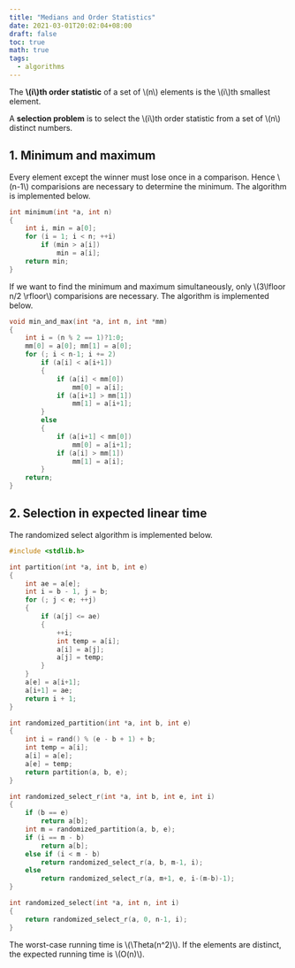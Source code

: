 ```yaml
---
title: "Medians and Order Statistics"
date: 2021-03-01T20:02:04+08:00
draft: false
toc: true
math: true
tags:
  - algorithms
---
```


The **\\(i\\)th order statistic** of a set of \\(n\\) elements
is the \\(i\\)th smallest element.

A **selection problem** is to select the \\(i\\)th order statistic
from a set of \\(n\\) distinct numbers.

## 1. Minimum and maximum

Every element except the winner must lose once in a comparison.
Hence \\(n-1\\) comparisions are necessary to determine the minimum.
The algorithm is implemented below.

```c
int minimum(int *a, int n)
{
    int i, min = a[0];
    for (i = 1; i < n; ++i)
        if (min > a[i])
            min = a[i];
    return min;
}
```

If we want to find the minimum and maximum simultaneously,
only \\(3\lfloor n/2 \rfloor\\) comparisions are necessary.
The algorithm is implemented below.

```c
void min_and_max(int *a, int n, int *mm)
{
    int i = (n % 2 == 1)?1:0;
    mm[0] = a[0]; mm[1] = a[0];
    for (; i < n-1; i += 2)
        if (a[i] < a[i+1])
        {
            if (a[i] < mm[0])
                mm[0] = a[i];
            if (a[i+1] > mm[1])
                mm[1] = a[i+1];
        }
        else
        {
            if (a[i+1] < mm[0])
                mm[0] = a[i+1];
            if (a[i] > mm[1])
                mm[1] = a[i];
        }
    return;
}
```

## 2. Selection in expected linear time

The randomized select algorithm is implemented below.

```c
#include <stdlib.h>

int partition(int *a, int b, int e)
{
    int ae = a[e];
    int i = b - 1, j = b;
    for (; j < e; ++j)
    {
        if (a[j] <= ae)
        {
            ++i;
            int temp = a[i];
            a[i] = a[j];
            a[j] = temp;
        }
    }
    a[e] = a[i+1];
    a[i+1] = ae;
    return i + 1;
}

int randomized_partition(int *a, int b, int e)
{
    int i = rand() % (e - b + 1) + b;
    int temp = a[i];
    a[i] = a[e];
    a[e] = temp;
    return partition(a, b, e);
}

int randomized_select_r(int *a, int b, int e, int i)
{
    if (b == e)
        return a[b];
    int m = randomized_partition(a, b, e);
    if (i == m - b)
        return a[b];
    else if (i < m - b)
        return randomized_select_r(a, b, m-1, i);
    else
        return randomized_select_r(a, m+1, e, i-(m-b)-1);
}

int randomized_select(int *a, int n, int i)
{
    return randomized_select_r(a, 0, n-1, i);
}
```

The worst-case running time is \\(\Theta(n^2)\\).
If the elements are distinct, the expected running time is \\(O(n)\\).
